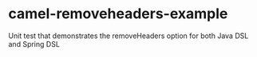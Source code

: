 camel-removeheaders-example
===========================

Unit test that demonstrates the removeHeaders option for both Java DSL and Spring DSL
